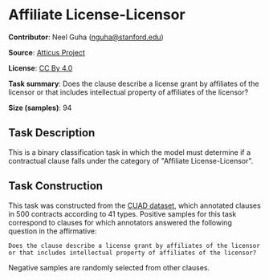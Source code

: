 # Affiliate License-Licensor

**Contributor**: Neel Guha (nguha@stanford.edu)

**Source**: [Atticus Project](https://www.atticusprojectai.org/cuad>)

**License**: [CC By 4.0](https://creativecommons.org/licenses/by/4.0/)

**Task summary**: Does the clause describe a license grant by affiliates of the licensor or that includes intellectual property of affiliates of the licensor?

**Size (samples)**: 94

## Task Description

This is a binary classification task in which the model must determine if a contractual clause falls under the category of "Affiliate License-Licensor".

## Task Construction

This task was constructed from the [CUAD dataset](https://www.atticusprojectai.org/cuad), which annotated clauses in 500 contracts according to 41 types. Positive samples for this task correspond to clauses for which annotators answered the following question in the affirmative:

```text
Does the clause describe a license grant by affiliates of the licensor or that includes intellectual property of affiliates of the licensor?
```

Negative samples are randomly selected from other clauses.
